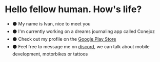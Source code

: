 # Hello fellow human. How's life? 

- :black_circle: My name is Ivan, nice to meet you
- :black_circle: I'm currently working on a dreams journaling app called Conejoz
- :black_circle: Check out my profile on the [Google Play Store](https://play.google.com/store/apps/dev?id=8134108822411179352)
- :black_circle: Feel free to message me on [discord](https://discord.gg/M4wTh36A3N), we can talk about mobile development, motorbikes or tattoos
